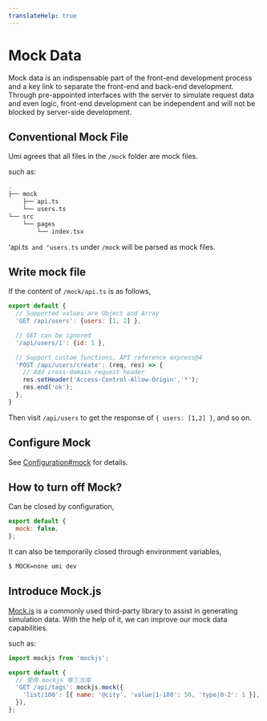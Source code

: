 ```yaml
---
translateHelp: true
---
```


# Mock Data


Mock data is an indispensable part of the front-end development process and a key link to separate the front-end and back-end development. Through pre-appointed interfaces with the server to simulate request data and even logic, front-end development can be independent and will not be blocked by server-side development.

## Conventional Mock File

Umi agrees that all files in the `/mock` folder are mock files.

such as:

```bash
.
├── mock
    ├── api.ts
    └── users.ts
└── src
    └── pages
        └── index.tsx
```

ʻapi.ts` and ʻusers.ts` under `/mock` will be parsed as mock files.

## Write mock file

If the content of `/mock/api.ts` is as follows,

```js
export default {
  // Supported values ​​are Object and Array
  'GET /api/users': {users: [1, 2] },

  // GET can be ignored
  '/api/users/1': {id: 1 },

  // Support custom functions, API reference express@4
  'POST /api/users/create': (req, res) => {
    // Add cross-domain request header
    res.setHeader('Access-Control-Allow-Origin','*');
    res.end('ok');
  },
}
```

Then visit `/api/users` to get the response of `{ users: [1,2] }`, and so on.

## Configure Mock

See [Configuration#mock](/config#mock) for details.

## How to turn off Mock?

Can be closed by configuration,

```js
export default {
  mock: false,
};
```

It can also be temporarily closed through environment variables,

```bash
$ MOCK=none umi dev
```

## Introduce Mock.js

[Mock.js](http://mockjs.com/) is a commonly used third-party library to assist in generating simulation data. With the help of it, we can improve our mock data capabilities.

such as:

```js
import mockjs from 'mockjs';

export default {
  // 使用 mockjs 等三方库
  'GET /api/tags': mockjs.mock({
    'list|100': [{ name: '@city', 'value|1-100': 50, 'type|0-2': 1 }],
  }),
};
```
